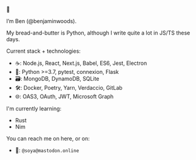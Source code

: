 👋

I’m Ben (@benjaminwoods).

My bread-and-butter is Python, although I write quite a lot in JS/TS these days.

Current stack + technologies:
- ☕: Node.js, React, Next.js, Babel, ES6, Jest, Electron
- 🐍: Python >=3.7, pytest, connexion, Flask
- 🗃️: MongoDB, DynamoDB, SQLite
- 🛠️: Docker, Poetry, Yarn, Verdaccio, GitLab
- 🌐: OAS3, OAuth, JWT, Microsoft Graph

I'm currently learning:
- Rust
- Nim

You can reach me on here, or on:
- 🐘: `@soya@mastodon.online`
